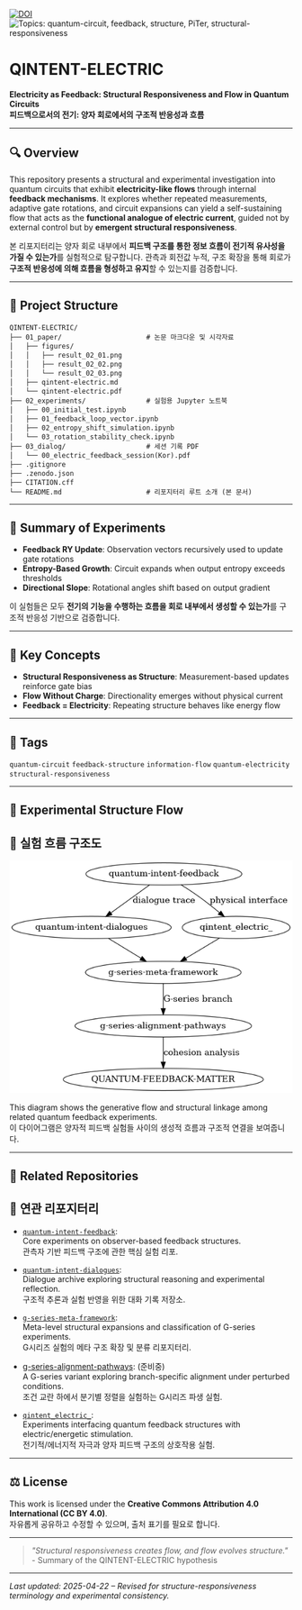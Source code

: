 [![DOI](https://zenodo.org/badge/DOI/10.5281/zenodo.15254714.svg)](https://doi.org/10.5281/zenodo.15254714)
![Topics: quantum-circuit, feedback, structure, PiTer, structural-responsiveness](https://img.shields.io/badge/topics-quantum--circuit%2C%20feedback%2C%20structure%2C%20PiTer%2C%20structural--responsiveness-blue)

# QINTENT-ELECTRIC

**Electricity as Feedback: Structural Responsiveness and Flow in Quantum Circuits**  
**피드백으로서의 전기: 양자 회로에서의 구조적 반응성과 흐름**

---

## 🔍 Overview

This repository presents a structural and experimental investigation into quantum circuits that exhibit **electricity-like flows** through internal **feedback mechanisms**. It explores whether repeated measurements, adaptive gate rotations, and circuit expansions can yield a self-sustaining flow that acts as the **functional analogue of electric current**, guided not by external control but by **emergent structural responsiveness**.

본 리포지터리는 양자 회로 내부에서 **피드백 구조를 통한 정보 흐름이 전기적 유사성을 가질 수 있는가**를 실험적으로 탐구합니다. 관측과 회전값 누적, 구조 확장을 통해 회로가 **구조적 반응성에 의해 흐름을 형성하고 유지**할 수 있는지를 검증합니다.

---

## 📁 Project Structure

```
QINTENT-ELECTRIC/
├── 01_paper/                     # 논문 마크다운 및 시각자료
│   ├── figures/
│   │   ├── result_02_01.png
│   │   ├── result_02_02.png
│   │   └── result_02_03.png
│   ├── qintent-electric.md
│   └── qintent-electric.pdf
├── 02_experiments/               # 실험용 Jupyter 노트북
│   ├── 00_initial_test.ipynb
│   ├── 01_feedback_loop_vector.ipynb
│   ├── 02_entropy_shift_simulation.ipynb
│   └── 03_rotation_stability_check.ipynb
├── 03_dialog/                    # 세션 기록 PDF
│   └── 00_electric_feedback_session(Kor).pdf
├── .gitignore
├── .zenodo.json
├── CITATION.cff
└── README.md                     # 리포지터리 루트 소개 (본 문서)
```

---

## 🧪 Summary of Experiments

- **Feedback RY Update**: Observation vectors recursively used to update gate rotations
- **Entropy-Based Growth**: Circuit expands when output entropy exceeds thresholds
- **Directional Slope**: Rotational angles shift based on output gradient

이 실험들은 모두 **전기의 기능을 수행하는 흐름을 회로 내부에서 생성할 수 있는가**를 구조적 반응성 기반으로 검증합니다.

---

## 📌 Key Concepts

- **Structural Responsiveness as Structure**: Measurement-based updates reinforce gate bias
- **Flow Without Charge**: Directionality emerges without physical current
- **Feedback = Electricity**: Repeating structure behaves like energy flow

---

## 🔖 Tags

`quantum-circuit` `feedback-structure` `information-flow` `quantum-electricity` `structural-responsiveness`

---

## 📡 Experimental Structure Flow  
## 📡 실험 흐름 구조도

![structure flow diagram](./structure_flow_diagram.png)

This diagram shows the generative flow and structural linkage among related quantum feedback experiments.  
이 다이어그램은 양자적 피드백 실험들 사이의 생성적 흐름과 구조적 연결을 보여줍니다.

---

## 🔗 Related Repositories  
## 🔗 연관 리포지터리

- [`quantum-intent-feedback`](https://github.com/anon0411/quantum-intent-feedback):  
  Core experiments on observer-based feedback structures.  
  관측자 기반 피드백 구조에 관한 핵심 실험 리포.

- [`quantum-intent-dialogues`](https://github.com/anon0411/quantum-intent-dialogues):  
  Dialogue archive exploring structural reasoning and experimental reflection.  
  구조적 추론과 실험 반영을 위한 대화 기록 저장소.

- [`g-series-meta-framework`](https://github.com/anon0411/g-series-meta-framework):  
  Meta-level structural expansions and classification of G-series experiments.  
  G시리즈 실험의 메타 구조 확장 및 분류 리포지터리.

- [g-series-alignment-pathways](https://github.com/anon0411/g-series-alignment-pathways): (준비중)  
  A G-series variant exploring branch-specific alignment under perturbed conditions.  
  조건 교란 하에서 분기별 정렬을 실험하는 G시리즈 파생 실험.

- [`qintent_electric_`](https://github.com/anon0411/qintent_electric_):  
  Experiments interfacing quantum feedback structures with electric/energetic stimulation.  
  전기적/에너지적 자극과 양자 피드백 구조의 상호작용 실험.

---

## ⚖️ License

This work is licensed under the **Creative Commons Attribution 4.0 International (CC BY 4.0)**.  
자유롭게 공유하고 수정할 수 있으며, 출처 표기를 필요로 합니다.

---

> *"Structural responsiveness creates flow, and flow evolves structure."*  
> \- Summary of the QINTENT-ELECTRIC hypothesis

---

_Last updated: 2025-04-22 – Revised for structure-responsiveness terminology and experimental consistency._